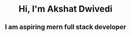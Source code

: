 <h1 align="center">Hi, I'm Akshat Dwivedi</h1>
<h2 align="center">I am aspiring mern full stack developer</h2>

